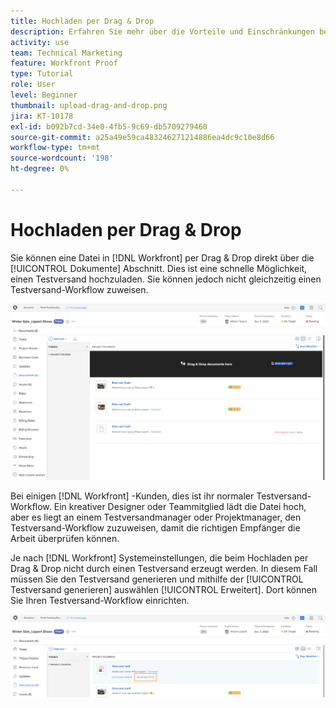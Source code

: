 ```yaml
---
title: Hochladen per Drag & Drop
description: Erfahren Sie mehr über die Vorteile und Einschränkungen beim Hochladen von Dateien in [!DNL  Workfront] per Drag & Drop.
activity: use
team: Technical Marketing
feature: Workfront Proof
type: Tutorial
role: User
level: Beginner
thumbnail: upload-drag-and-drop.png
jira: KT-10178
exl-id: b092b7cd-34e0-4fb5-9c69-db5709279460
source-git-commit: a25a49e59ca483246271214886ea4dc9c10e8d66
workflow-type: tm+mt
source-wordcount: '198'
ht-degree: 0%

---
```


# Hochladen per Drag &amp; Drop

Sie können eine Datei in [!DNL Workfront] per Drag &amp; Drop direkt über die [!UICONTROL Dokumente] Abschnitt. Dies ist eine schnelle Möglichkeit, einen Testversand hochzuladen. Sie können jedoch nicht gleichzeitig einen Testversand-Workflow zuweisen.

![Ein Bild der [!UICONTROL Dokumente] -Gebiet [!DNL  Workfront] -Projekt mit dem Cursor über die Dokumentliste und die [!UICONTROL Dokumente hierher ziehen und ablegen] Meldung angezeigt.](assets/drag-and-drop-1.png)

Bei einigen [!DNL Workfront] -Kunden, dies ist ihr normaler Testversand-Workflow. Ein kreativer Designer oder Teammitglied lädt die Datei hoch, aber es liegt an einem Testversandmanager oder Projektmanager, den Testversand-Workflow zuzuweisen, damit die richtigen Empfänger die Arbeit überprüfen können.

Je nach [!DNL Workfront] Systemeinstellungen, die beim Hochladen per Drag &amp; Drop nicht durch einen Testversand erzeugt werden. In diesem Fall müssen Sie den Testversand generieren und mithilfe der [!UICONTROL Testversand generieren] auswählen [!UICONTROL Erweitert]. Dort können Sie Ihren Testversand-Workflow einrichten.

![Ein Bild der [!UICONTROL Dokumente] -Gebiet [!DNL  Workfront] Projekt mit [!UICONTROL Testversand generieren] hervorgehoben.](assets/drag-and-drop-2.png)
